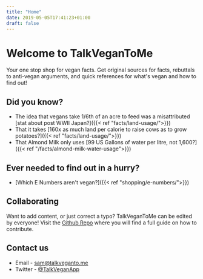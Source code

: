 ```yaml
---
title: "Home"
date: 2019-05-05T17:41:23+01:00
draft: false
---
```



# Welcome to TalkVeganToMe

Your one stop shop for vegan facts. Get original sources for facts, rebuttals to anti-vegan arguments, and quick references for what's vegan and how to find out!

## Did you know?
- The idea that vegans take 1/6th of an acre to feed was a misattributed [stat about post WWII Japan?]({{< ref "facts/land-usage/">}})
- That it takes [160x as much land per calorie to raise cows as to grow potatoes?]({{< ref "facts/land-usage/">}})
- That Almond Milk only uses [99 US Gallons of water per litre, not 1,600?]({{< ref "/facts/almond-milk-water-usage">}})


## Ever needed to find out in a hurry?
- [Which E Numbers aren't vegan?]({{< ref "shopping/e-numbers/">}})

## Collaborating

Want to add content, or just correct a typo? TalkVeganToMe can be edited by everyone!
Visit the [Github Repo](https://github.com/talkvegantome/talkvegan-hugo) where you will find a full guide on how to contribute.

## Contact us
- Email - [sam@talkveganto.me](mailto:sam@talkveganto.me)  
- Twitter - [@TalkVeganApp](https://twitter.com/TalkVeganApp)
